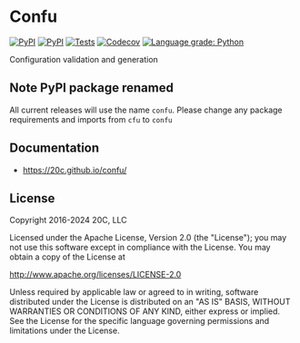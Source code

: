 # Confu

[![PyPI](https://img.shields.io/pypi/v/confu.svg?maxAge=60)](https://pypi.python.org/pypi/confu)
[![PyPI](https://img.shields.io/pypi/pyversions/confu.svg?maxAge=600)](https://pypi.python.org/pypi/confu)
[![Tests](https://github.com/20c/confu/workflows/tests/badge.svg)](https://github.com/20c/confu)
[![Codecov](https://img.shields.io/codecov/c/github/20c/confu/master.svg?maxAge=60)](https://codecov.io/github/20c/confu)
[![Language grade: Python](https://img.shields.io/lgtm/grade/python/g/20c/confu.svg?logo=lgtm&logoWidth=18)](https://lgtm.com/projects/g/20c/confu/context:python)

Configuration validation and generation


## Note PyPI package renamed

All current releases will use the name `confu`. Please change any package requirements and imports from `cfu` to `confu`

## Documentation

  - https://20c.github.io/confu/

## License

Copyright 2016-2024 20C, LLC

Licensed under the Apache License, Version 2.0 (the "License");
you may not use this software except in compliance with the License.
You may obtain a copy of the License at

   http://www.apache.org/licenses/LICENSE-2.0

Unless required by applicable law or agreed to in writing, software
distributed under the License is distributed on an "AS IS" BASIS,
WITHOUT WARRANTIES OR CONDITIONS OF ANY KIND, either express or implied.
See the License for the specific language governing permissions and
limitations under the License.
